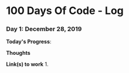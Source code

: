 # 100 Days Of Code - Log

### Day 1: December 28, 2019

**Today's Progress**: 

**Thoughts** 

**Link(s) to work**
1.
